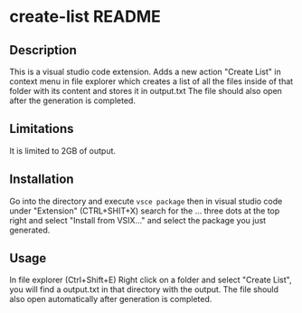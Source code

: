 # create-list README

## Description

This is a visual studio code extension.
Adds a new action "Create List" in context menu in file explorer which creates a list of all the files inside of that folder with its content and stores it in output.txt
The file should also open after the generation is completed.

## Limitations

It is limited to 2GB of output.

## Installation

Go into the directory and execute `vsce package` then in visual studio code under "Extension" (CTRL+SHIT+X)
search for the ... three dots at the top right and select "Install from VSIX..." and select the package
you just generated.

## Usage

In file explorer (Ctrl+Shift+E) Right click on a folder and select "Create List", you will find a output.txt
in that directory with the output. The file should also open automatically after generation is completed.

